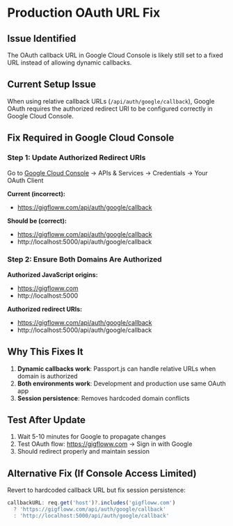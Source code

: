 # Production OAuth URL Fix

## Issue Identified
The OAuth callback URL in Google Cloud Console is likely still set to a fixed URL instead of allowing dynamic callbacks.

## Current Setup Issue
When using relative callback URLs (`/api/auth/google/callback`), Google OAuth requires the authorized redirect URI to be configured correctly in Google Cloud Console.

## Fix Required in Google Cloud Console

### Step 1: Update Authorized Redirect URIs
Go to [Google Cloud Console](https://console.cloud.google.com) → APIs & Services → Credentials → Your OAuth Client

**Current (incorrect):** 
- https://gigfloww.com/api/auth/google/callback

**Should be (correct):**
- https://gigfloww.com/api/auth/google/callback
- http://localhost:5000/api/auth/google/callback

### Step 2: Ensure Both Domains Are Authorized
**Authorized JavaScript origins:**
- https://gigfloww.com
- http://localhost:5000

**Authorized redirect URIs:**
- https://gigfloww.com/api/auth/google/callback
- http://localhost:5000/api/auth/google/callback

## Why This Fixes It
1. **Dynamic callbacks work**: Passport.js can handle relative URLs when domain is authorized
2. **Both environments work**: Development and production use same OAuth app
3. **Session persistence**: Removes hardcoded domain conflicts

## Test After Update
1. Wait 5-10 minutes for Google to propagate changes
2. Test OAuth flow: https://gigfloww.com → Sign in with Google
3. Should redirect properly and maintain session

## Alternative Fix (If Console Access Limited)
Revert to hardcoded callback URL but fix session persistence:
```typescript
callbackURL: req.get('host')?.includes('gigfloww.com') 
  ? 'https://gigfloww.com/api/auth/google/callback'
  : 'http://localhost:5000/api/auth/google/callback'
```